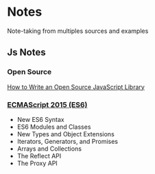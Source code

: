 # <b>Notes</b>
Note-taking from multiples sources and examples

## Js Notes

### Open Source

[How to Write an Open Source JavaScript Library](micro-library)


### [ECMAScript 2015 (ES6)](ECMAScript-2015_ES6)
* New ES6 Syntax
* ES6 Modules and Classes
* New Types and Object Extensions
* Iterators, Generators, and Promises
* Arrays and Collections
* The Reflect API
* The Proxy API
